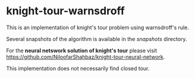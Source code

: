# knight-tour-warnsdroff
This is an implementation of knight's tour problem using warnsdroff's rule.

Several snapshots of the algorithm is available in the *snapshots* directory.

For the **neural netswork solution of knight's tour** please visit https://github.com/NiloofarShahbaz/knight-tour-neural-network.

This implementation does not necessarily find closed tour.


